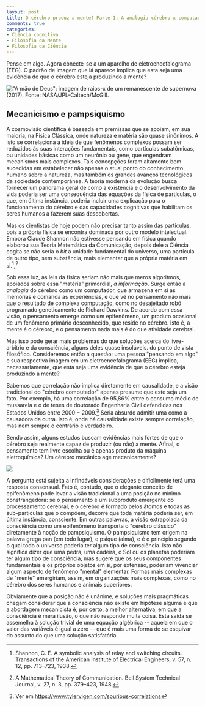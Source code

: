```yaml
---
layout: post
title: O cérebro produz a mente? Parte 1: A analogia cérebro x computador e o pampsiquismo
comments: true
categories:
- Ciência cognitiva
- Filosofia da Mente
- Filosofia da Ciência
---
```


Pense em algo. Agora conecte-se a um aparelho de eletroencefalograma (EEG). O padrão de imagem que lá aparece implica que esta seja uma evidência de que o cérebro esteja produzindo a mente?

 !["A mão de Deus": imagem de raios-x de um remanescente de supernova (2017). Fonte: NASA/JPL-Caltech/McGill.](https://otelegrafo.com/images/hand-of-god.svg)

## Mecanicismo e pampsiquismo

A cosmovisão científica é baseada em premissas que se apoiam, em sua maioria, na Física Clássica, onde natureza e matéria são quase sinônimos. A isto se correlaciona a ideia de que fenômenos complexos possam ser reduzidos às suas interações fundamentais, como partículas subatômicas, ou unidades básicas como um neurônio ou gene, que engendram mecanismos mais complexos. Tais concepções foram altamente bem sucedidas em estabelecer não apenas o atual ponto do conhecimento humano sobre a natureza, mas também os grandes avanços tecnológicos da sociedade contemporânea. A teoria moderna da evolução busca fornecer um panorama geral de como a existência e o desenvolvimento da vida poderia ser uma consequência das equações da física de partículas, o que, em última instância, poderia incluir uma explicação para o funcionamento do cérebro e das capacidades cognitivas que habilitam os seres humanos a fazerem suas descobertas.

Mas os cientistas de hoje podem não precisar tanto assim das partículas, pois a própria física se encontra dominada por outro modelo intelectual. Embora Claude Shannon não estivesse pensando em física quando elaborou sua Teoria Matemática da Comunicação, depois dele a Ciência cogita se não seria o _bit_ a unidade fundamental do universo, uma partícula de outro tipo, sem substância, mais elementar que a própria matéria em si.[^1],[^2]

[^1]: Shannon, C. E. A symbolic analysis of relay and switching circuits. Transactions of the American Institute of Electrical Engineers, v. 57, n. 12, pp. 713–723, 1938.
[^2]: A Mathematical Theory of Communication. Bell System Technical Journal, v. 27, n. 3, pp. 379–423, 1948.

Sob essa luz, as leis da física seriam não mais que meros algoritmos, apoiados sobre essa "matéria" primordial, _a informação_. Surge então a _analogia_ do cérebro como um computador, que armazena em si as memórias e comanda as experiências, e que vê no pensamento não mais que o resultado de complexa computação, como no desajeitado robô programado geneticamente de Richard Dawkins. De acordo com essa visão, o pensamento emerge como um epifenômeno, um produto ocasional de um fenômeno primário desconhecido, que reside no cérebro. Isto é, a mente é o cérebro, e o pensamento nada mais é do que atividade cerebral.

Mas isso pode gerar mais problemas do que soluções acerca do livre-arbítrio e da consciência, alguns deles quase insolúveis. do ponto de vista filosófico. Consideremos então a questão: uma pessoa "pensando em algo" e sua respectiva imagem em um eletroencefalograma (EEG) implica, necessariamente, que esta seja uma evidência de que o cérebro esteja produzindo a mente?

Sabemos que correlação não implica diretamente em causalidade, e a visão tradicional do "cérebro computador" apenas presume que este seja um fato. Por exemplo, há uma correlação de 95,86% entre o consumo médio de mussarela e o de teses de doutorado Engenharia Civil defendidas nos Estados Unidos entre 2000 − 2009.[^3] Seria absurdo admitir uma como a causadora da outra. Isto é, onde há causalidade existe sempre correlação, mas nem sempre o contrário é verdadeiro.

[^3]: Ver em https://www.tylervigen.com/spurious-correlations

Sendo assim, alguns estudos buscam evidências mais fortes de que o cérebro seja realmente capaz de produzir (ou não) a mente. Afinal, o pensamento tem livre escolha ou é apenas produto da máquina eletroquímica? Um cérebro mecânico age mecanicamente?

![](https://otelegrafo.com/images/hand-of-god-pb2.png)

A pergunta está sujeita a infindáveis considerações e dificilmente terá uma resposta consensual. Fato é, contudo, que o elegante conceito de epifenômeno pode levar a visão tradicional a uma posição no mínimo constrangedora: se o pensamento é um subproduto emergente do processamento cerebral, e o cérebro é formado pelos átomos e todas as sub-partículas que o compõem, decorre que toda matéria poderia ser, em última instância, consciente. Em outras palavras, a visão extrapolada da consciência como um epifenômeno transporta o "cérebro clássico" diretamente à noção de pampsiquismo. O pampsiquismo tem origem na palavra grega pan (em todo lugar), e psique (alma), e é o princípio segundo o qual todo o universo poderia ter algum tipo de consciência. Isto não significa dizer que uma pedra, uma cadeira, o Sol ou os planetas poderiam ter algum tipo de consciência, mas sugere que os seus componentes fundamentais e os próprios objetos em si, por extensão, poderiam vivenciar algum aspecto de fenômeno "mental" elementar. Formas mais complexas de "mente" emergiriam, assim, em organizações mais complexas, como no cérebro dos seres humanos e animais superiores.

Obviamente que a posição não é unânime, e soluções mais pragmáticas chegam considerar que a consciência não existe em hipótese alguma e que a abordagem mecanicista é, por certo, a melhor alternativa, em que a consciência é mera ilusão, o que não responde muita coisa. Esta saída se assemelha à solução trivial de uma equação algébrica -- aquela em que o valor das variáveis é igual a zero -- que é mais uma forma de se esquivar do assunto do que uma solução satisfatória.

